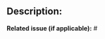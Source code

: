 ## Description:
**Related issue (if applicable):** #<!--datetools issue number goes here-->

<!-- Have anything else to describe? Define it here -->
